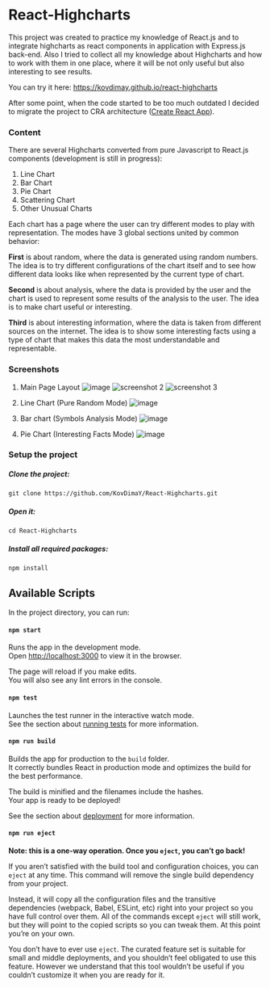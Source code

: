 # React-Highcharts

This project was created to practice my knowledge of React.js and to integrate highcharts as react components in application with Express.js back-end. Also I tried to collect all my knowledge about Highcharts and how to work with them in one place, where it will be not only useful but also interesting to see results.

You can try it here: https://kovdimay.github.io/react-highcharts

After some point, when the code started to be too much outdated I decided to migrate the project to CRA architecture ([Create React App](https://github.com/facebook/create-react-app)).

### Content

There are several Highcharts converted from pure Javascript to React.js components (development is still in progress):

1. Line Chart
2. Bar Chart
3. Pie Chart
4. Scattering Chart
5. Other Unusual Charts

Each chart has a page where the user can try different modes to play with representation. The modes have 3 global sections united by common behavior:

**First** is about random, where the data is generated using random numbers. The idea is to try different configurations of the chart itself and to see how different data looks like when represented by the current type of chart.

**Second** is about analysis, where the data is provided by the user and the chart is used to represent some results of the analysis to the user. The idea is to make chart useful or interesting.

**Third** is about interesting information, where the data is taken from different sources on the internet. The idea is to show some interesting facts using a type of chart that makes this data the most understandable and representable.

### Screenshots

1. Main Page Layout
   ![image](https://user-images.githubusercontent.com/26466644/31556335-e6b3d980-b044-11e7-8707-249399c11a3d.png)
   ![screenshot 2](https://cloud.githubusercontent.com/assets/26466644/25593093/88d33a50-2ebb-11e7-8695-976ef01c6bc2.png)
   ![screenshot 3](https://cloud.githubusercontent.com/assets/26466644/25593096/8b2b9fe0-2ebb-11e7-9ced-760bc0fa1f5e.png)

2. Line Chart (Pure Random Mode)
   ![image](https://user-images.githubusercontent.com/26466644/31556398-2945c1be-b045-11e7-8077-329a5a3b281c.png)

3. Bar chart (Symbols Analysis Mode)
   ![image](https://user-images.githubusercontent.com/26466644/31556451-662a901e-b045-11e7-812d-57294691c4b9.png)

4. Pie Chart (Interesting Facts Mode)
   ![image](https://user-images.githubusercontent.com/26466644/31556497-9e2006d4-b045-11e7-8266-3c85ae35713f.png)

### Setup the project

##### Clone the project:

```
git clone https://github.com/KovDimaY/React-Highcharts.git
```

##### Open it:

```
cd React-Highcharts
```

##### Install all required packages:

```
npm install
```

## Available Scripts

In the project directory, you can run:

#### `npm start`

Runs the app in the development mode.\
Open [http://localhost:3000](http://localhost:3000) to view it in the browser.

The page will reload if you make edits.\
You will also see any lint errors in the console.

#### `npm test`

Launches the test runner in the interactive watch mode.\
See the section about [running tests](https://facebook.github.io/create-react-app/docs/running-tests) for more information.

#### `npm run build`

Builds the app for production to the `build` folder.\
It correctly bundles React in production mode and optimizes the build for the best performance.

The build is minified and the filenames include the hashes.\
Your app is ready to be deployed!

See the section about [deployment](https://facebook.github.io/create-react-app/docs/deployment) for more information.

#### `npm run eject`

**Note: this is a one-way operation. Once you `eject`, you can’t go back!**

If you aren’t satisfied with the build tool and configuration choices, you can `eject` at any time. This command will remove the single build dependency from your project.

Instead, it will copy all the configuration files and the transitive dependencies (webpack, Babel, ESLint, etc) right into your project so you have full control over them. All of the commands except `eject` will still work, but they will point to the copied scripts so you can tweak them. At this point you’re on your own.

You don’t have to ever use `eject`. The curated feature set is suitable for small and middle deployments, and you shouldn’t feel obligated to use this feature. However we understand that this tool wouldn’t be useful if you couldn’t customize it when you are ready for it.
